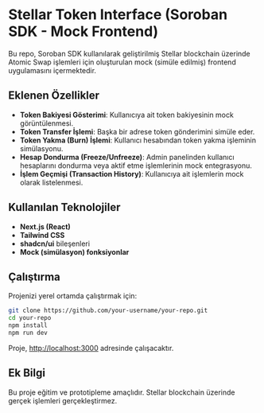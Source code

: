# Stellar Token Interface (Soroban SDK - Mock Frontend)

Bu repo, Soroban SDK kullanılarak geliştirilmiş Stellar blockchain üzerinde Atomic Swap işlemleri için oluşturulan mock (simüle edilmiş) frontend uygulamasını içermektedir.

## Eklenen Özellikler

* **Token Bakiyesi Gösterimi**: Kullanıcıya ait token bakiyesinin mock görüntülenmesi.
* **Token Transfer İşlemi**: Başka bir adrese token gönderimini simüle eder.
* **Token Yakma (Burn) İşlemi**: Kullanıcı hesabından token yakma işleminin simülasyonu.
* **Hesap Dondurma (Freeze/Unfreeze)**: Admin panelinden kullanıcı hesaplarını dondurma veya aktif etme işlemlerinin mock entegrasyonu.
* **İşlem Geçmişi (Transaction History)**: Kullanıcıya ait işlemlerin mock olarak listelenmesi.

## Kullanılan Teknolojiler

* **Next.js (React)**
* **Tailwind CSS**
* **shadcn/ui** bileşenleri
* **Mock (simülasyon) fonksiyonlar**

## Çalıştırma

Projenizi yerel ortamda çalıştırmak için:

```bash
git clone https://github.com/your-username/your-repo.git
cd your-repo
npm install
npm run dev
```

Proje, [http://localhost:3000](http://localhost:3000) adresinde çalışacaktır.

## Ek Bilgi

Bu proje eğitim ve prototipleme amaçlıdır. Stellar blockchain üzerinde gerçek işlemleri gerçekleştirmez.
